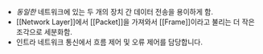 - _동일한_ 네트워크에 있는 두 개의 장치 간 데이터 전송을 용이하게 함.
- [[Network Layer]]에서 [[Packet]]을 가져와서 [[Frame]]이라고 불리는 더 작은 조각으로 세분화함.
- 인트라 네트워크 통신에서 흐름 제어 및 오류 제어를 담당합니다.